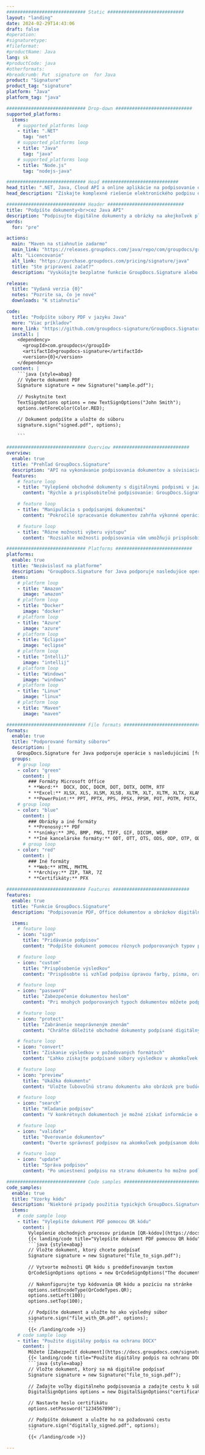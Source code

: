 ```yaml
---
############################# Static ############################
layout: "landing"
date: 2024-02-29T14:43:06
draft: false
#operation: 
#signaturetype: 
#fileformat: 
#productName: Java
lang: sk
#productCode: java
#otherformats: 
#breadcrumb: Put  signature on  for Java
product: "Signature"
product_tag: "signature"
platform: "Java"
platform_tag: "java"

############################# Drop-down ############################
supported_platforms:
  items:
    # supported_platforms loop
    - title: ".NET"
      tag: "net"
    # supported_platforms loop
    - title: "Java"
      tag: "java"
    # supported_platforms loop
    - title: "Node.js"
      tag: "nodejs-java"

############################# Head ############################
head_title: ".NET, Java, Cloud API a online aplikácie na podpisovanie dokumentov"
head_description: "Získajte komplexné riešenie elektronického podpisu dokumentov pre .NET, Java a cloudové aplikácie. Podpíšte bežné formáty dokumentov online pomocou jednoduchej funkcie drag and drop"

############################# Header ############################
title: "Podpíšte dokumenty<br>cez Java API"
description: "Podpisujte digitálne dokumenty a obrázky na akejkoľvek platforme pomocou našich flexibilných rozhraní API a riešení založených na aplikáciách pre programátorov a koncových používateľov."
words:
  for: "pre"

actions:
  main: "Maven na stiahnutie zadarmo"
  main_link: "https://releases.groupdocs.com/java/repo/com/groupdocs/groupdocs-signature/"
  alt: "Licencovanie"
  alt_link: "https://purchase.groupdocs.com/pricing/signature/java"
  title: "Ste pripravení začať?"
  description: "Vyskúšajte bezplatne funkcie GroupDocs.Signature alebo požiadajte o licenciu"

release:
  title: "Vydaná verzia {0}"
  notes: "Pozrite sa, čo je nové"
  downloads: "K stiahnutiu"

code:
  title: "Podpíšte súbory PDF v jazyku Java"
  more: "Viac príkladov"
  more_link: "https://github.com/groupdocs-signature/GroupDocs.Signature-for-Java"
  install: |
    <dependency>
      <groupId>com.groupdocs</groupId>
      <artifactId>groupdocs-signature</artifactId>
      <version>{0}</version>
    </dependency>
  content: |
    ```java {style=abap}  
    // Vyberte dokument PDF
    Signature signature = new Signature("sample.pdf");
    
    // Poskytnite text
    TextSignOptions options = new TextSignOptions("John Smith");
    options.setForeColor(Color.RED);

    // Dokument podpíšte a uložte do súboru
    signature.sign("signed.pdf", options);
    
    ```

############################# Overview ############################
overview:
  enable: true
  title: "Prehľad GroupDocs.Signature"
  description: "API na vykonávanie podpisovania dokumentov a súvisiacich operácií v aplikáciách Java"
  features:
    # feature loop
    - title: "Vylepšené obchodné dokumenty s digitálnymi podpismi v jazyku Java"
      content: "Rýchle a prispôsobiteľné podpisovanie: GroupDocs.Signature for Java ponúka širokú škálu možností digitálneho podpisu pre súbory PDF, obrázky a dokumenty balíka Office. Môžete použiť text, čiarové kódy, QR kódy, digitálne certifikáty, obrázky alebo skryté metadáta. Spracovanie dokumentov je rýchle a efektívne."

    # feature loop
    - title: "Manipulácia s podpísanými dokumentmi"
      content: "Pokročilé spracovanie dokumentov zahŕňa výkonné operácie s podpísanými dokumentmi pomocou GroupDocs.Signature pre Java. Pomocou rôznych užitočných kritérií môžete vyhľadávať a overovať podpisy, ktoré boli pridané do obchodných dokumentov. Okrem toho môžete získať prístup k podrobným informáciám o dokumente alebo získať ukážky obrázkov jeho strán."

    # feature loop
    - title: "Rôzne možnosti výberu výstupu"
      content: "Rozsiahle možnosti podpisovania vám umožňujú prispôsobiť výstup pre dokumenty podpísané pomocou GroupDocs.Signature for Java. Akýkoľvek podpis môžete presne umiestniť na akúkoľvek stránku dokumentu a rôznymi spôsobmi nakonfigurovať jeho vzhľad. Java API podporuje ukladanie podpísaných obchodných dokumentov v mnohých podporovaných formátoch a poskytuje možnosti na ich zabezpečenie heslom."

############################# Platforms ############################
platforms:
  enable: true
  title: "Nezávislosť na platforme"
  description: "GroupDocs.Signature for Java podporuje nasledujúce operačné systémy, rámce a správcov balíkov"
  items:
    # platform loop
    - title: "Amazon"
      image: "amazon"
    # platform loop
    - title: "Docker"
      image: "docker"
    # platform loop
    - title: "Azure"
      image: "azure"
    # platform loop
    - title: "Eclipse"
      image: "eclipse"
    # platform loop
    - title: "IntelliJ"
      image: "intellij"
    # platform loop
    - title: "Windows"
      image: "windows"
    # platform loop
    - title: "Linux"
      image: "linux"
    # platform loop
    - title: "Maven"
      image: "maven"

############################# File formats ############################
formats:
  enable: true
  title: "Podporované formáty súborov"
  description: |
    GroupDocs.Signature for Java podporuje operácie s nasledujúcimi [formátmi súborov](https://docs.groupdocs.com/signature/java/supported-document-formats/).
  groups:
    # group loop
    - color: "green"
      content: |
        ### Formáty Microsoft Office
        * **Word:**  DOCX, DOC, DOCM, DOT, DOTX, DOTM, RTF
        * **Excel:** XLSX, XLS, XLSM, XLSB, XLTM, XLT, XLTM, XLTX, XLAM, SXC, SpreadsheetML
        * **PowerPoint:** PPT, PPTX, PPS, PPSX, PPSM, POT, POTM, POTX, PPTM
    # group loop
    - color: "blue"
      content: |
        ### Obrázky a iné formáty
        * **Prenosný:** PDF
        * **snímky:** JPG, BMP, PNG, TIFF, GIF, DICOM, WEBP
        * **Iné kancelárske formáty:** ODT, OTT, OTS, ODS, ODP, OTP, ODG
      # group loop
    - color: "red"
      content: |
        ### Iné formáty
        * **Web:** HTML, MHTML
        * **Archívy:** ZIP, TAR, 7Z
        * **Certifikáty:** PFX

############################# Features ############################
features:
  enable: true
  title: "Funkcie GroupDocs.Signature"
  description: "Podpisovanie PDF, Office dokumentov a obrázkov digitálnymi podpismi"

  items:
    # feature loop
    - icon: "sign"
      title: "Pridávanie podpisov"
      content: "Podpíšte dokument pomocou rôznych podporovaných typov podpisov umiestnením digitálneho podpisu presne na ľubovoľné miesto na ľubovoľnej strane."

    # feature loop
    - icon: "custom"
      title: "Prispôsobenie výsledkov"
      content: "Prispôsobte si vzhľad podpisu úpravou farby, písma, orámovania, otočenia a ďalších funkcií, aby ste dosiahli požadovaný výsledok."

    # feature loop
    - icon: "password"
      title: "Zabezpečenie dokumentov heslom"
      content: "Pri mnohých podporovaných typoch dokumentov môžete podpísaný dokument chrániť heslom."

    # feature loop
    - icon: "protect"
      title: "Zabránenie neoprávneným zmenám"
      content: "Chráňte dôležité obchodné dokumenty podpísané digitálnym certifikátom pred neoprávnenými úpravami."

    # feature loop
    - icon: "convert"
      title: "Získanie výsledkov v požadovaných formátoch"
      content: "Ľahko získajte podpísané súbory výsledkov v akomkoľvek podporovanom formáte. Môžete tiež bez námahy previesť dokumenty MS Word do PDF."

    # feature loop
    - icon: "preview"
      title: "Ukážka dokumentu"
      content: "Uložte ľubovoľnú stranu dokumentu ako obrázok pre budúce spracovanie."

    # feature loop
    - icon: "search"
      title: "Hľadanie podpisov"
      content: "V konkrétnych dokumentoch je možné získať informácie o predtým pridaných podpisoch."

    # feature loop
    - icon: "validate"
      title: "Overovanie dokumentov"
      content: "Overte správnosť podpisov na akomkoľvek podpísanom dokumente."

    # feature loop
    - icon: "update"
      title: "Správa podpisov"
      content: "Po umiestnení podpisu na stranu dokumentu ho možno podľa potreby odstrániť, presunúť alebo aktualizovať."

############################# Code samples ############################
code_samples:
  enable: true
  title: "Vzorky kódu"
  description: "Niektoré prípady použitia typických GroupDocs.Signature pre operácie Java"
  items:
    # code sample loop
    - title: "Vylepšite dokument PDF pomocou QR kódu"
      content: |
        Vylepšenie obchodných procesov pridaním [QR-kódov](https://docs.groupdocs.com/signature/java/esign-document-with-qr-code-signature/) na konkrétne strany dokumentov PDF môže byť cenné. Existuje príklad, ako pridať QR kód pomocou GroupDocs.Signature pre Java.
        {{< landing/code title="Vylepšite dokument PDF pomocou QR kódu">}}
        ```java {style=abap}
        // Vložte dokument, ktorý chcete podpísať
        Signature signature = new Signature("file_to_sign.pdf");
        
        // Vytvorte možnosti QR kódu s preddefinovaným textom
        QrCodeSignOptions options = new QrCodeSignOptions("The document is approved by John Smith");
        
        // Nakonfigurujte typ kódovania QR kódu a pozíciu na stránke
        options.setEncodeType(QrCodeTypes.QR);
        options.setLeft(100);
        options.setTop(100);

        // Podpíšte dokument a uložte ho ako výsledný súbor
        signature.sign("file_with_QR.pdf", options);
        ```
        {{< /landing/code >}}
    # code sample loop
    - title: "Použite digitálny podpis na ochranu DOCX"
      content: |
        Môžete [Zabezpečiť dokument](https://docs.groupdocs.com/signature/java/esign-document-with-digital-signature/) pomocou osobných alebo firemných podpisov uložených ako digitálne certifikáty. Dokumenty zabezpečené certifikátom nie je možné meniť bez znehodnotenia podpisu.
        {{< landing/code title="Použite digitálny podpis na ochranu DOCX">}}
        ```java {style=abap}   
        // Vložte dokument, ktorý sa má digitálne podpísať
        Signature signature = new Signature("file_to_sign.pdf");
        
        // Zadajte voľby digitálneho podpisovania a zadajte cestu k súboru certifikátu
        DigitalSignOptions options = new DigitalSignOptions("certificate.pfx");

        // Nastavte heslo certifikátu
        options.setPassword("1234567890");

        // Podpíšte dokument a uložte ho na požadovanú cestu
        signature.sign("digitally_signed.pdf", options);
        ```
        {{< /landing/code >}}

---
```

